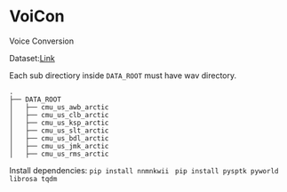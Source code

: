# VoiCon
Voice Conversion 

Dataset:[Link](http://www.festvox.org/cmu_arctic/)

Each sub directiory inside ```DATA_ROOT``` must have wav directory.

```
.
├── DATA_ROOT
│   ├── cmu_us_awb_arctic
│   ├── cmu_us_clb_arctic
│   ├── cmu_us_ksp_arctic
│   ├── cmu_us_slt_arctic
│   ├── cmu_us_bdl_arctic
│   ├── cmu_us_jmk_arctic
│   ├── cmu_us_rms_arctic
```

Install dependencies: 
```pip install nnmnkwii ```
```pip install pysptk pyworld librosa tqdm```
